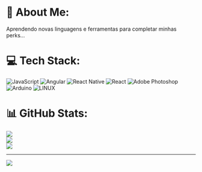 # 💫 About Me:
Aprendendo novas linguagens e ferramentas para completar minhas perks...


# 💻 Tech Stack:
![JavaScript](https://img.shields.io/badge/javascript-%23323330.svg?style=for-the-badge&logo=javascript&logoColor=%23F7DF1E) ![Angular](https://img.shields.io/badge/angular-%23DD0031.svg?style=for-the-badge&logo=angular&logoColor=white) ![React Native](https://img.shields.io/badge/react_native-%2320232a.svg?style=for-the-badge&logo=react&logoColor=%2361DAFB) ![React](https://img.shields.io/badge/react-%2320232a.svg?style=for-the-badge&logo=react&logoColor=%2361DAFB) ![Adobe Photoshop](https://img.shields.io/badge/adobe%20photoshop-%2331A8FF.svg?style=for-the-badge&logo=adobe%20photoshop&logoColor=white) ![Arduino](https://img.shields.io/badge/-Arduino-00979D?style=for-the-badge&logo=Arduino&logoColor=white) ![LINUX](https://img.shields.io/badge/Linux-FCC624?style=for-the-badge&logo=linux&logoColor=black)
# 📊 GitHub Stats:
![](https://github-readme-stats.vercel.app/api?username=FolcoDev&theme=dracula&hide_border=true&include_all_commits=false&count_private=false)<br/>
![](https://github-readme-streak-stats.herokuapp.com/?user=FolcoDev&theme=dracula&hide_border=true)<br/>
![](https://github-readme-stats.vercel.app/api/top-langs/?username=FolcoDev&theme=dracula&hide_border=true&include_all_commits=false&count_private=false&layout=compact)

---
[![](https://visitcount.itsvg.in/api?id=FolcoDev&icon=8&color=12)](https://visitcount.itsvg.in)

<!-- Proudly created with GPRM ( https://gprm.itsvg.in ) -->